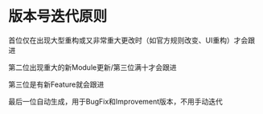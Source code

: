 # 版本号迭代原则

首位仅在出现大型重构或又非常重大更改时（如官方规则改变、UI重构）才会跟进

第二位出现重大的新Module更新/第三位满十才会跟进

第三位是有新Feature就会跟进

最后一位自动生成，用于BugFix和Improvement版本，不用手动迭代